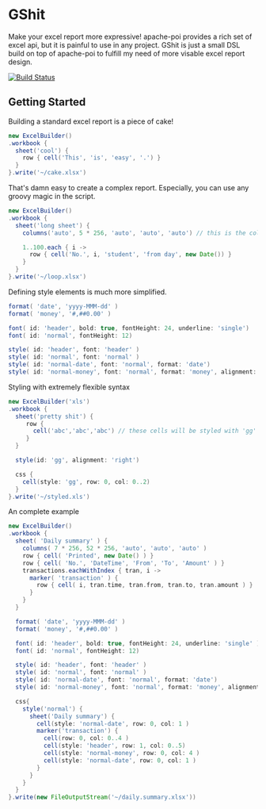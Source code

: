 GShit
=====

Make your excel report more expressive! apache-poi provides a
rich set of excel api, but it is painful to use in any project.
GShit is just a small DSL build on top of apache-poi to fulfill my need
 of more visable excel report design.

[![Build Status](https://secure.travis-ci.org/zerg000000/gshit.png)](http://travis-ci.org/zerg000000/gshit)

Getting Started
---------------

Building a standard excel report is a piece of cake!
```groovy
new ExcelBuilder()
.workbook {
  sheet('cool') {
    row { cell('This', 'is', 'easy', '.') }
  }
}.write('~/cake.xlsx')
```
That's damn easy to create a complex report.
Especially, you can use any groovy magic in the script.
```groovy
new ExcelBuilder()
.workbook {
  sheet('long sheet') {
    columns('auto', 5 * 256, 'auto', 'auto', 'auto') // this is the column widths

    1..100.each { i ->
      row { cell('No.', i, 'student', 'from day', new Date()) }
    }
  }
}.write('~/loop.xlsx')
```
Defining style elements is much more simplified.
```groovy
format( 'date', 'yyyy-MMM-dd' )
format( 'money', '#,##0.00' )

font( id: 'header', bold: true, fontHeight: 24, underline: 'single')
font( id: 'normal', fontHeight: 12)

style( id: 'header', font: 'header' )
style( id: 'normal', font: 'normal' )
style( id: 'normal-date', font: 'normal', format: 'date')
style( id: 'normal-money', font: 'normal', format: 'money', alignment: 'right')
```
Styling with extremely flexible syntax
```groovy
new ExcelBuilder('xls')
.workbook {
  sheet('pretty shit') {
     row {
       cell('abc','abc','abc') // these cells will be styled with 'gg'
     }
  }

  style(id: 'gg', alignment: 'right')

  css {
    cell(style: 'gg', row: 0, col: 0..2)
  }
}.write('~/styled.xls')
```

An complete example
```groovy
new ExcelBuilder()
.workbook {
  sheet( 'Daily summary' ) {
    columns( 7 * 256, 52 * 256, 'auto', 'auto', 'auto' )
    row { cell( 'Printed', new Date() ) }
    row { cell( 'No.', 'DateTime', 'From', 'To', 'Amount' ) }
    transactions.eachWithIndex { tran, i ->
      marker( 'transaction' ) {
        row { cell( i, tran.time, tran.from, tran.to, tran.amount ) }
      }
    }
  }

  format( 'date', 'yyyy-MMM-dd' )
  format( 'money', '#,##0.00' )

  font( id: 'header', bold: true, fontHeight: 24, underline: 'single' )
  font( id: 'normal', fontHeight: 12)

  style( id: 'header', font: 'header' )
  style( id: 'normal', font: 'normal' )
  style( id: 'normal-date', font: 'normal', format: 'date')
  style( id: 'normal-money', font: 'normal', format: 'money', alignment: 'right')

  css{
    style('normal') {
      sheet('Daily summary') {
        cell(style: 'normal-date', row: 0, col: 1 )
        marker('transaction') {
          cell(row: 0, col: 0..4 )
          cell(style: 'header', row: 1, col: 0..5)
          cell(style: 'normal-money', row: 0, col: 4 )
          cell(style: 'normal-date', row: 0, col: 1 )
        }
      }
    }
  }
}.write(new FileOutputStream('~/daily.summary.xlsx'))
```